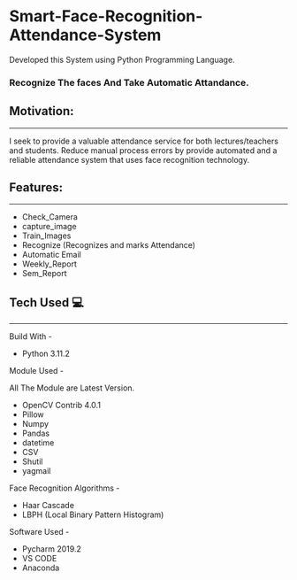 # Smart-Face-Recognition-Attendance-System
Developed this System using Python Programming Language.

### Recognize The faces And Take Automatic Attandance.

## Motivation:
----------------------------
I seek to provide a valuable attendance service for both lectures/teachers and students. Reduce manual process errors by provide automated and a reliable attendance system that uses face recognition technology.

## Features:
---------------------------
* Check_Camera
* capture_image
* Train_Images
* Recognize (Recognizes and marks Attendance)
* Automatic Email
* Weekly_Report
* Sem_Report


## Tech Used :computer:
--------------------------
Build With - 
* Python 3.11.2

Module Used -

All The Module are Latest Version.
* OpenCV Contrib 4.0.1
* Pillow
* Numpy
* Pandas
* datetime
* CSV
* Shutil
* yagmail


Face Recognition Algorithms -
* Haar Cascade
* LBPH (Local Binary Pattern Histogram)

Software Used -
* Pycharm 2019.2
* VS CODE
* Anaconda

